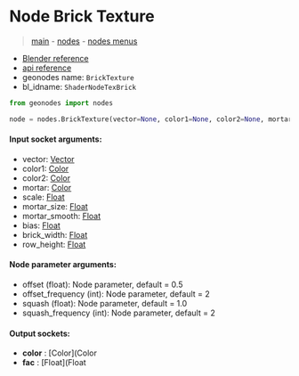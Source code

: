 # Node Brick Texture

> [main](../structure.md) - [nodes](nodes.md) - [nodes menus](nodes_menus.md)

- [Blender reference](https://docs.blender.org/manual/en/latest/modeling/geometry_nodes/texture/brick.html)
- [api reference](https://docs.blender.org/api/current/bpy.types.ShaderNodeTexBrick.html)
- geonodes name: `BrickTexture`
- bl_idname: `ShaderNodeTexBrick`

```python
from geonodes import nodes

node = nodes.BrickTexture(vector=None, color1=None, color2=None, mortar=None, scale=None, mortar_size=None, mortar_smooth=None, bias=None, brick_width=None, row_height=None, offset=0.5, offset_frequency=2, squash=1.0, squash_frequency=2)
```

#### Input socket arguments:

- vector: [Vector](Vector.md)
- color1: [Color](Color.md)
- color2: [Color](Color.md)
- mortar: [Color](Color.md)
- scale: [Float](Float.md)
- mortar_size: [Float](Float.md)
- mortar_smooth: [Float](Float.md)
- bias: [Float](Float.md)
- brick_width: [Float](Float.md)
- row_height: [Float](Float.md)

#### Node parameter arguments:

- offset (float): Node parameter, default = 0.5
- offset_frequency (int): Node parameter, default = 2
- squash (float): Node parameter, default = 1.0
- squash_frequency (int): Node parameter, default = 2

#### Output sockets:

- **color** : [Color](Color
- **fac** : [Float](Float

